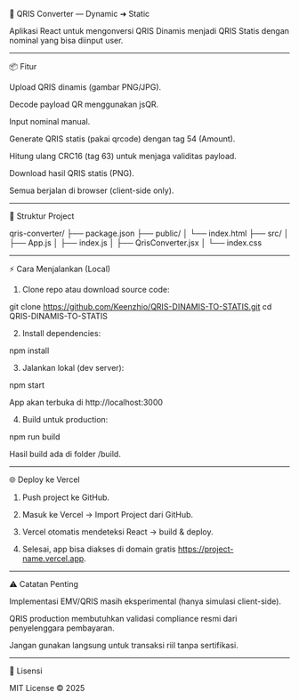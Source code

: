 🚀 QRIS Converter — Dynamic ➜ Static

Aplikasi React untuk mengonversi QRIS Dinamis menjadi QRIS Statis dengan nominal yang bisa diinput user.


---

📦 Fitur

Upload QRIS dinamis (gambar PNG/JPG).

Decode payload QR menggunakan jsQR.

Input nominal manual.

Generate QRIS statis (pakai qrcode) dengan tag 54 (Amount).

Hitung ulang CRC16 (tag 63) untuk menjaga validitas payload.

Download hasil QRIS statis (PNG).

Semua berjalan di browser (client-side only).



---

📂 Struktur Project

qris-converter/
├── package.json
├── public/
│   └── index.html
├── src/
│   ├── App.js
│   ├── index.js
│   ├── QrisConverter.jsx
│   └── index.css


---

⚡ Cara Menjalankan (Local)

1. Clone repo atau download source code:

git clone https://github.com/Keenzhio/QRIS-DINAMIS-TO-STATIS.git
cd QRIS-DINAMIS-TO-STATIS


2. Install dependencies:

npm install


3. Jalankan lokal (dev server):

npm start

App akan terbuka di http://localhost:3000


4. Build untuk production:

npm run build

Hasil build ada di folder /build.




---

🌐 Deploy ke Vercel

1. Push project ke GitHub.


2. Masuk ke Vercel → Import Project dari GitHub.


3. Vercel otomatis mendeteksi React → build & deploy.


4. Selesai, app bisa diakses di domain gratis https://project-name.vercel.app.




---

⚠️ Catatan Penting

Implementasi EMV/QRIS masih eksperimental (hanya simulasi client-side).

QRIS production membutuhkan validasi compliance resmi dari penyelenggara pembayaran.

Jangan gunakan langsung untuk transaksi riil tanpa sertifikasi.



---

📜 Lisensi

MIT License © 2025

